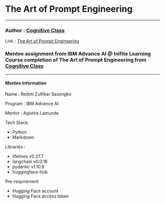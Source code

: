 # The Art of Prompt Engineering
 
---

### Author : [Cognitive Class](https://cognitiveclass.ai/) 
Link   : [The Art of Prompt Engineering](https://cognitiveclass.ai/courses/course-v1:IBMSkillsNetwork+GPXX0TGVEN+v1?authuser=0)

### Mentee assignment from IBM Advance AI @ Inifite Learning Course completion of The Art of Prompt Engineering from [Cognitive Class](https://cognitiveclass.ai/)

---

#### Mentee Information
Name : Redoti Zulfikar Sasongko

Program : IBM Advance AI

Mentor : Agistira Lamunde

Tech Stack:
- Python
- Markdown

Libraries :
- lifelines v0.27.7
- langchain v0.0.18
- pydantic v1.10.9
- huggingface-hub

Pre-requirement
- Hugging Face account
- Hugging Face access token
